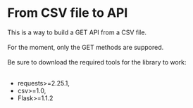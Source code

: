# From CSV file to API

This is a way to build a GET API from a CSV file. <br />
<br />
For the moment, only the GET methods are suppored.
<br />
<br />
Be sure to download the required tools for the library to work: <br />
<br />
* requests>=2.25.1,
* csv>=1.0,
* Flask>=1.1.2